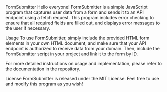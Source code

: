 FormSubmitter
Hello everyone! FormSubmitter is a simple JavaScript program that captures user data from a form and sends it to an API endpoint using a fetch request. This program includes error checking to ensure that all required fields are filled out, and displays error messages to the user if necessary.

Usage
To use FormSubmitter, simply include the provided HTML form elements in your own HTML document, and make sure that your API endpoint is authorized to receive data from your domain. Then, include the FormSubmitter script in your project and link it to the form by ID.

For more detailed instructions on usage and implementation, please refer to the documentation in the repository.

License
FormSubmitter is released under the MIT License. Feel free to use and modify this program as you wish!
